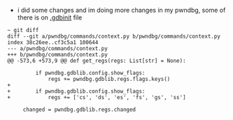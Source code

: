 - i did some changes and im doing more changes in my pwndbg, some of there is on [.gdbinit](<./.gdbinit>) file
```
~ git diff
diff --git a/pwndbg/commands/context.py b/pwndbg/commands/context.py
index 38c26ee..cf3c5a1 100644
--- a/pwndbg/commands/context.py
+++ b/pwndbg/commands/context.py
@@ -573,6 +573,9 @@ def get_regs(regs: List[str] = None):

         if pwndbg.gdblib.config.show_flags:
             regs += pwndbg.gdblib.regs.flags.keys()
+
+        if pwndbg.gdblib.config.show_flags:
+            regs += ['cs', 'ds', 'es', 'fs', 'gs', 'ss']

     changed = pwndbg.gdblib.regs.changed
```
